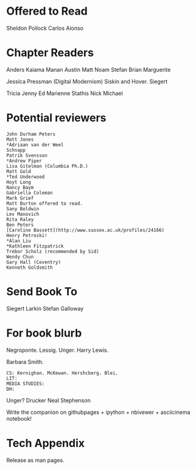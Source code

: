Offered to Read
==========================
Sheldon Pollock
Carlos Alonso

Chapter Readers
==========================
Anders
Kaiama
Manan
Austin
Matt
Noam
Stefan
Brian
Marguerite

Jessica Pressman (Digital Modernism)
Siskin and Hover.
Siegert

Tricia
Jenny
Ed
Marienne
Stathis
Nick
Michael

Potential reviewers
===========================

    John Durham Peters
    Matt Jones
    *Adriaan van der Weel
    Schnapp
    Patrik Svensson
    *Andrew Piper
    Lisa Gitelman (Columbia Ph.D.)
    Matt Gold
    *Ted Underwood
    Hoyt Long
    Nancy Baym
    Gabriella Coleman
    Mark Grief
    Matt Burton offered to read.
    Sany Boldwin
    Lev Manovich
    Rita Raley
    Ben Peters
    [Caroline Bassett](http://www.sussex.ac.uk/profiles/24166)
    Henry Petroski!
    *Alan Liu
    *Kathleen Fitzpatrick
    Trebor Scholz (recommended by Sid)
    Wendy Chun
    Gary Hall (Coventry)
    Kenneth Goldsmith

Send Book To
===========================
Siegert
Larkin
Stefan
Galloway

For book blurb
===========================

Negroponte. Lessig. Unger. Harry Lewis.

Barbara Smith.

    CS: Kernighan. McKewan. Hershcberg. Blei.
    LIT:
    MEDIA STUDIES:
    DH:
Unger?
Drucker
Neal Stephenson

Write the companion on githubpages + ipython + nbivewer + asciicinema notebook!

Tech Appendix
===========================
Release as man pages.
